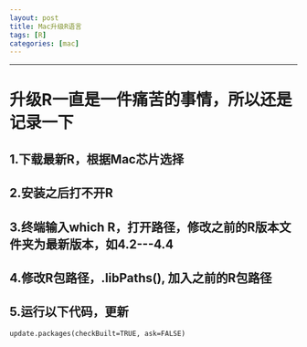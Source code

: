 ```yaml
---
layout: post
title: Mac升级R语言
tags: [R]
categories: [mac]
---
```

------------------------------------------------------------------------

# 升级R一直是一件痛苦的事情，所以还是记录一下
## 1.下载最新R，根据Mac芯片选择
## 2.安装之后打不开R
## 3.终端输入which R，打开路径，修改之前的R版本文件夹为最新版本，如4.2---4.4
## 4.修改R包路径，.libPaths(),  加入之前的R包路径
## 5.运行以下代码，更新
```
update.packages(checkBuilt=TRUE, ask=FALSE)
```
